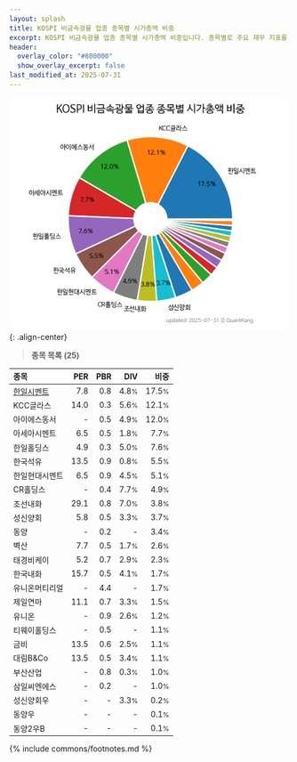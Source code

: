 ```yaml
---
layout: splash
title: KOSPI 비금속광물 업종 종목별 시가총액 비중
excerpt: KOSPI 비금속광물 업종 종목별 시가총액 비중입니다. 종목별로 주요 재무 지표를 함께 표시합니다.
header:
  overlay_color: "#800000"
  show_overlay_excerpt: false
last_modified_at: 2025-07-31
---
```



![KOSPI 비금속광물 업종 종목별 시가총액 비중](/stats/sector/images/kospi_업종_비금속광물_종목.png){: .align-center}


> **종목 목록 (25)**<a id="list"></a>

| **종목** | **PER** | **PBR** | **DIV** | **비중** |
| :------- | ------: | ------: | ------: | -------: |
| [한일시멘트](/300720/) | 7.8 | 0.8 | 4.8<small>%</small> | 17.5<small>%</small> |
| KCC글라스 | 14.0 | 0.3 | 5.6<small>%</small> | 12.1<small>%</small> |
| 아이에스동서 | - | 0.5 | 4.9<small>%</small> | 12.0<small>%</small> |
| 아세아시멘트 | 6.5 | 0.5 | 1.8<small>%</small> | 7.7<small>%</small> |
| 한일홀딩스 | 4.9 | 0.3 | 5.0<small>%</small> | 7.6<small>%</small> |
| 한국석유 | 13.5 | 0.9 | 0.8<small>%</small> | 5.5<small>%</small> |
| 한일현대시멘트 | 6.5 | 0.9 | 4.5<small>%</small> | 5.1<small>%</small> |
| CR홀딩스 | - | 0.4 | 7.7<small>%</small> | 4.9<small>%</small> |
| 조선내화 | 29.1 | 0.8 | 7.0<small>%</small> | 3.8<small>%</small> |
| 성신양회 | 5.8 | 0.5 | 3.3<small>%</small> | 3.7<small>%</small> |
| 동양 | - | 0.2 | - | 3.4<small>%</small> |
| 벽산 | 7.7 | 0.5 | 1.7<small>%</small> | 2.6<small>%</small> |
| 태경비케이 | 5.2 | 0.7 | 2.9<small>%</small> | 2.3<small>%</small> |
| 한국내화 | 15.7 | 0.5 | 4.1<small>%</small> | 1.7<small>%</small> |
| 유니온머티리얼 | - | 4.4 | - | 1.7<small>%</small> |
| 제일연마 | 11.1 | 0.7 | 3.3<small>%</small> | 1.5<small>%</small> |
| 유니온 | - | 0.9 | 2.6<small>%</small> | 1.2<small>%</small> |
| 티웨이홀딩스 | - | 0.5 | - | 1.1<small>%</small> |
| 금비 | 13.5 | 0.6 | 2.5<small>%</small> | 1.1<small>%</small> |
| 대림B&Co | 13.5 | 0.5 | 3.4<small>%</small> | 1.1<small>%</small> |
| 부산산업 | - | 0.8 | 0.3<small>%</small> | 1.0<small>%</small> |
| 삼일씨엔에스 | - | 0.2 | - | 1.0<small>%</small> |
| 성신양회우 | - | - | 3.3<small>%</small> | 0.2<small>%</small> |
| 동양우 | - | - | - | 0.1<small>%</small> |
| 동양2우B | - | - | - | 0.1<small>%</small> |

{% include commons/footnotes.md %}